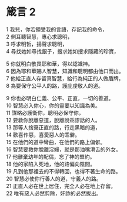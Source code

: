 # 箴言 2  

1 我兒，你若領受我的言語，存記我的命令，   
2 側耳聽智慧，專心求聰明，   
3 呼求明哲，揚聲求聰明，   
4 尋找她如尋找銀子，搜求她如搜求隱藏的珍寶，   

5 你就明白敬畏耶和華，得以認識神。   
6 因為耶和華賜人智慧，知識和聰明都由他口而出。   
7 他給正直人存留真智慧，給行為純正的人做盾牌，   
8 為要保守公平人的路，護庇虔敬人的道。   

9 你也必明白仁義、公平、正直，一切的善道。   
10 智慧必入你心，你的靈要以知識為美。   
11 謀略必護衛你，聰明必保守你，   
12 要救你脫離惡道，脫離說乖謬話的人。   
13 那等人捨棄正直的路，行走黑暗的道，   
14 歡喜作惡，喜愛惡人的乖僻。   
15 在他們的道中彎曲，在他們的路上偏僻。   
16 智慧要救你脫離淫婦，就是那油嘴滑舌的外女。   
17 他離棄幼年的配偶，忘了神的盟約。   
18 他的家陷入死地，他的路偏向陰間。   
19 凡到他那裡去的不得轉回，也得不著生命的路。   
20 智慧必使你行善人的道，守義人的路。   
21 正直人必在世上居住，完全人必在地上存留。   
22 唯有惡人必然剪除，奸詐的必然拔出。  
